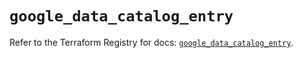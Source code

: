 # `google_data_catalog_entry`

Refer to the Terraform Registry for docs: [`google_data_catalog_entry`](https://registry.terraform.io/providers/hashicorp/google/4.85.0/docs/resources/data_catalog_entry).
